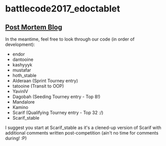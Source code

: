 # battlecode2017_edoctablet
## [Post Mortem Blog](https://devyaoyh.github.io/battlecode2017_edoctablet/)
In the meantime, feel free to look through our code (in order of development):
- endor
- dantooine
- kashyyyk
- mustafar
- hoth_stable
- Alderaan (Sprint Tourney entry)
- tatooine (Transit to OOP)
- YavinIV
- Dagobah (Seeding Tourney entry - Top 8!)
- Mandalore
- Kamino
- Scarif (Qualifying Tourney entry - Top 32 :/)
- Scarif_stable

I suggest you start at Scarif_stable as it's a clened-up version of Scarif with additional comments written post-competition (ain't no time for comments during! :P)
